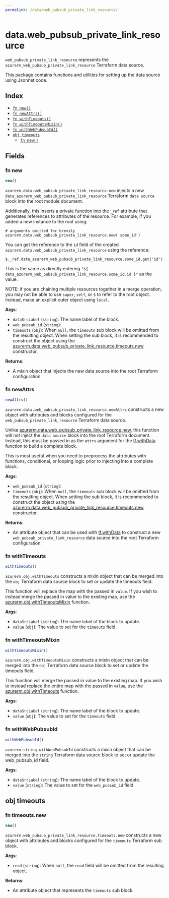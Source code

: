 ```yaml
---
permalink: /data/web_pubsub_private_link_resource/
---
```


# data.web_pubsub_private_link_resource

`web_pubsub_private_link_resource` represents the `azurerm_web_pubsub_private_link_resource` Terraform data source.



This package contains functions and utilities for setting up the data source using Jsonnet code.


## Index

* [`fn new()`](#fn-new)
* [`fn newAttrs()`](#fn-newattrs)
* [`fn withTimeouts()`](#fn-withtimeouts)
* [`fn withTimeoutsMixin()`](#fn-withtimeoutsmixin)
* [`fn withWebPubsubId()`](#fn-withwebpubsubid)
* [`obj timeouts`](#obj-timeouts)
  * [`fn new()`](#fn-timeoutsnew)

## Fields

### fn new

```ts
new()
```


`azurerm.data.web_pubsub_private_link_resource.new` injects a new `data_azurerm_web_pubsub_private_link_resource` Terraform `data source`
block into the root module document.

Additionally, this inserts a private function into the `_ref` attribute that generates references to attributes of the
resource. For example, if you added a new instance to the root using:

    # arguments omitted for brevity
    azurerm.data.web_pubsub_private_link_resource.new('some_id')

You can get the reference to the `id` field of the created `azurerm.data.web_pubsub_private_link_resource` using the reference:

    $._ref.data_azurerm_web_pubsub_private_link_resource.some_id.get('id')

This is the same as directly entering `"${ data_azurerm_web_pubsub_private_link_resource.some_id.id }"` as the value.

NOTE: if you are chaining multiple resources together in a merge operation, you may not be able to use `super`, `self`,
or `$` to refer to the root object. Instead, make an explicit outer object using `local`.

**Args**:
  - `dataSrcLabel` (`string`): The name label of the block.
  - `web_pubsub_id` (`string`): 
  - `timeouts` (`obj`):  When `null`, the `timeouts` sub block will be omitted from the resulting object. When setting the sub block, it is recommended to construct the object using the [azurerm.data.web_pubsub_private_link_resource.timeouts.new](#fn-web_pubsub_private_link_resourcetimeoutsnew) constructor.

**Returns**:
- A mixin object that injects the new data source into the root Terraform configuration.


### fn newAttrs

```ts
newAttrs()
```


`azurerm.data.web_pubsub_private_link_resource.newAttrs` constructs a new object with attributes and blocks configured for the `web_pubsub_private_link_resource`
Terraform data source.

Unlike [azurerm.data.web_pubsub_private_link_resource.new](#fn-web_pubsub_private_link_resourcenew), this function will not inject the `data source`
block into the root Terraform document. Instead, this must be passed in as the `attrs` argument for the
[tf.withData](https://github.com/tf-libsonnet/core/tree/main/docs#fn-withdata) function to build a complete block.

This is most useful when you need to preprocess the attributes with functions, conditional, or looping logic prior to
injecting into a complete block.

**Args**:
  - `web_pubsub_id` (`string`): 
  - `timeouts` (`obj`):  When `null`, the `timeouts` sub block will be omitted from the resulting object. When setting the sub block, it is recommended to construct the object using the [azurerm.data.web_pubsub_private_link_resource.timeouts.new](#fn-web_pubsub_private_link_resourcetimeoutsnew) constructor.

**Returns**:
  - An attribute object that can be used with [tf.withData](https://github.com/tf-libsonnet/core/tree/main/docs#fn-withdata) to construct a new `web_pubsub_private_link_resource` data source into the root Terraform configuration.


### fn withTimeouts

```ts
withTimeouts()
```

`azurerm.obj.withTimeouts` constructs a mixin object that can be merged into the `obj`
Terraform data source block to set or update the timeouts field.

This function will replace the map with the passed in `value`. If you wish to instead merge the
passed in value to the existing map, use the [azurerm.obj.withTimeoutsMixin](TODO) function.

**Args**:
  - `dataSrcLabel` (`string`): The name label of the block to update.
  - `value` (`obj`): The value to set for the `timeouts` field.


### fn withTimeoutsMixin

```ts
withTimeoutsMixin()
```

`azurerm.obj.withTimeoutsMixin` constructs a mixin object that can be merged into the `obj`
Terraform data source block to set or update the timeouts field.

This function will merge the passed in value to the existing map. If you wish
to instead replace the entire map with the passed in `value`, use the [azurerm.obj.withTimeouts](TODO)
function.


**Args**:
  - `dataSrcLabel` (`string`): The name label of the block to update.
  - `value` (`obj`): The value to set for the `timeouts` field.


### fn withWebPubsubId

```ts
withWebPubsubId()
```

`azurerm.string.withWebPubsubId` constructs a mixin object that can be merged into the `string`
Terraform data source block to set or update the web_pubsub_id field.



**Args**:
  - `dataSrcLabel` (`string`): The name label of the block to update.
  - `value` (`string`): The value to set for the `web_pubsub_id` field.


## obj timeouts



### fn timeouts.new

```ts
new()
```


`azurerm.web_pubsub_private_link_resource.timeouts.new` constructs a new object with attributes and blocks configured for the `timeouts`
Terraform sub block.



**Args**:
  - `read` (`string`):  When `null`, the `read` field will be omitted from the resulting object.

**Returns**:
  - An attribute object that represents the `timeouts` sub block.
